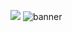 ![](https://komarev.com/ghpvc/?username=zhoang2k2)
<img alt="banner" src="https://imgur.com/jZzS4L0"/>
